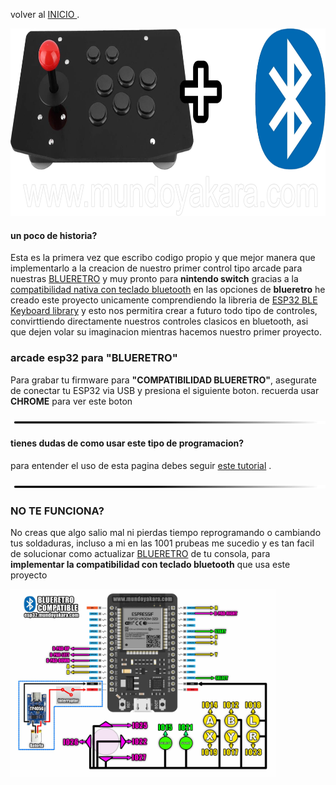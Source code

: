 
volver al [INICIO ](index.md).

<img src="imagenes/arcade.png"
height="300">


#### un poco de historia?

Esta es la primera vez que escribo codigo propio y que mejor manera que implementarlo a la creacion de nuestro primer control tipo arcade para nuestras [BLUERETRO](https://github.com/darthcloud/BlueRetro) y muy pronto para **nintendo switch**
gracias a la [compatibilidad nativa con teclado bluetooth](https://www.youtube.com/watch?v=Y1S4s3QiVUM&t=192sen) en las opciones de **blueretro** he creado este proyecto unicamente comprendiendo la libreria de [ESP32 BLE Keyboard library](https://github.com/T-vK/ESP32-BLE-Keyboard)
y esto nos permitira crear a futuro todo tipo de controles, convirttiendo directamente nuestros controles clasicos en bluetooth, asi que dejen volar su imaginacion mientras hacemos nuestro primer proyecto.


### arcade esp32 para **"BLUERETRO"** 
Para grabar tu firmware para **"COMPATIBILIDAD BLUERETRO"**, asegurate de conectar tu ESP32 via USB y presiona el siguiente boton. recuerda usar **CHROME** para ver este boton


<script type="module" src="install-button.js?module"></script>
<esp-web-install-button manifest="firmware/firmware_build/arcade-blueretro/manifest.json"></esp-web-install-button>




<img src="imagenes/line.png"
height="5">





  
#### tienes dudas de como usar este tipo de programacion?


para entender el uso de esta pagina debes seguir [este tutorial](https://www.youtube.com) .

<img src="imagenes/line.png"
height="5">

### NO TE FUNCIONA? 
No creas que algo salio mal ni pierdas tiempo reprogramando o cambiando tus soldaduras, incluso a mi en las 1001 prubeas me sucedio y es tan facil de solucionar como actualizar [BLUERETRO](https://github.com/darthcloud/BlueRetro) de tu consola, para **implementar la compatibilidad con teclado bluetooth** que usa este proyecto


<img src="imagenes/diagrama-arcade-blueretro.jpg"
height="300">


